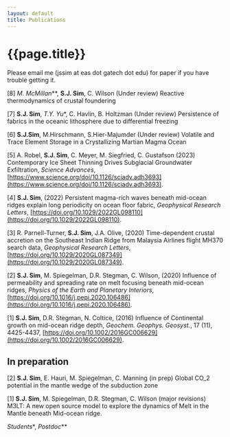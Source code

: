 ```yaml
---
layout: default
title: Publications
---
```

# {{page.title}}

Please email me (jssim at eas dot gatech dot edu) for paper if you have trouble getting it. 

[8] *M. McMillan***, **S.J. Sim**, C. Wilson (Under review) Reactive thermodynamics of crustal foundering

[7] **S.J. Sim**, *T.Y. Yu**, C. Havlin, B. Holtzman (Under review) Persistence of fabrics in the oceanic lithosphere due to differential freezing

[6] **S.J.Sim**, M.Hirschmann, S.Hier-Majumder (Under review) Volatile and Trace Element Storage in a Crystallizing Martian Magma Ocean

[5] A. Robel, **S.J. Sim**, C. Meyer, M. Siegfried, C. Gustafson (2023) Contemporary Ice Sheet Thinning Drives Subglacial Groundwater Exfiltration, *Science Advances*, [https://www.science.org/doi/10.1126/sciadv.adh3693](https://www.science.org/doi/10.1126/sciadv.adh3693). 

[4] **S.J. Sim**, (2022) Persistent magma-rich waves beneath mid-ocean ridges explain long periodicity on ocean floor fabric, *Geophysical Research Letters*, [https://doi.org/10.1029/2022GL098110](https://doi.org/10.1029/2022GL098110).

[3] R. Parnell-Turner, **S.J. Sim**, J.A. Olive, (2020) Time-dependent crustal accretion on the Southeast Indian Ridge from Malaysia Airlines flight MH370 search data, *Geophysical Research Letters*, [https://doi.org/10.1029/2020GL087349](https://doi.org/10.1029/2020GL087349).  

[2] **S.J. Sim**, M. Spiegelman, D.R. Stegman, C. Wilson, (2020) Influence of permeability and spreading rate on melt focusing beneath mid-ocean ridges, *Physics of the Earth and Planetary Interiors*, [https://doi.org/10.1016/j.pepi.2020.106486](https://doi.org/10.1016/j.pepi.2020.106486).  

[1] **S.J. Sim**, D.R. Stegman, N. Coltice, (2016) Influence of Continental growth on mid-ocean ridge depth, *Geochem. Geophys. Geosyst.*, 17 (11), 4425-4437, [https://doi.org/10.1002/2016GC006629](https://doi.org/10.1002/2016GC006629).

## In preparation
[2] **S.J. Sim**, E. Hauri, M. Spiegelman, C. Manning (in prep) Global CO_2 potential in the mantle wedge of the subduction zone 

[1] **S.J. Sim**, M. Spiegelman, D.R. Stegman, C. Wilson (major revisions) M3LT: A new open source model to explore the dynamics of Melt in the Mantle beneath Mid-ocean ridge.  

*Students**, *Postdoc***
